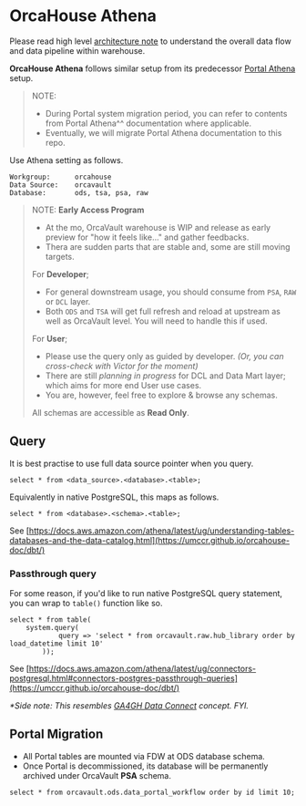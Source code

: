 # OrcaHouse Athena

Please read high level [architecture note](../arch) to understand the overall data flow and data pipeline within warehouse.

**OrcaHouse Athena** follows similar setup from its predecessor [Portal Athena](https://github.com/umccr/data-portal-apis/tree/dev/docs/athena) setup.

> NOTE: 
> * During Portal system migration period, you can refer to contents from Portal Athena^^ documentation where applicable.
> * Eventually, we will migrate Portal Athena documentation to this repo.

Use Athena setting as follows.

```
Workgroup:      orcahouse
Data Source:    orcavault
Database:       ods, tsa, psa, raw
```

> NOTE: **Early Access Program**
> * At the mo, OrcaVault warehouse is WIP and release as early preview for "how it feels like..." and gather feedbacks.
> * Thera are sudden parts that are stable and, some are still moving targets.
> 
> For **Developer**;
> * For general downstream usage, you should consume from `PSA`, `RAW` or `DCL` layer.
> * Both `ODS` and `TSA` will get full refresh and reload at upstream as well as OrcaVault level. You will need to handle this if used.
> 
> For **User**;
> * Please use the query only as guided by developer. _(Or, you can cross-check with Victor for the moment)_
> * There are still _planning in progress_ for DCL and Data Mart layer; which aims for more end User use cases.
> * You are, however, feel free to explore & browse any schemas.
> 
> All schemas are accessible as **Read Only**.


## Query

It is best practise to use full data source pointer when you query.

```
select * from <data_source>.<database>.<table>;
```

Equivalently in native PostgreSQL, this maps as follows.

```
select * from <database>.<schema>.<table>;
```

See [https://docs.aws.amazon.com/athena/latest/ug/understanding-tables-databases-and-the-data-catalog.html](https://umccr.github.io/orcahouse-doc/dbt/)

### Passthrough query

For some reason, if you'd like to run native PostgreSQL query statement, you can wrap to `table()` function like so. 

```
select * from table(
    system.query(
            query => 'select * from orcavault.raw.hub_library order by load_datetime limit 10'
        ));
```

See [https://docs.aws.amazon.com/athena/latest/ug/connectors-postgresql.html#connectors-postgres-passthrough-queries](https://umccr.github.io/orcahouse-doc/dbt/)

_*Side note: This resembles [GA4GH Data Connect](https://www.google.com/search?q=ga4gh+data+connect) concept. FYI._

## Portal Migration

* All Portal tables are mounted via FDW at ODS database schema.
* Once Portal is decommissioned, its database will be permanently archived under OrcaVault **PSA** schema.

```
select * from orcavault.ods.data_portal_workflow order by id limit 10;
```
